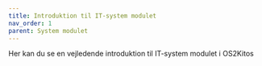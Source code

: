 ```yaml
---
title: Introduktion til IT-system modulet
nav_order: 1
parent: System modulet
---
```

 
Her kan du se en vejledende introduktion til IT-system modulet i OS2Kitos
